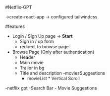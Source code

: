 #Netflix-GPT

->create-react-app
-> configured tailwindcss

#features 
- Login / Sign Up page ->  **Start**
    - Sign in / up form
    - redirect to browse page
- Browse Page (Only after authentication)
    - Header
    - Main movie
     - Trailor in bg
     -  Title and description
     -moviesSuggestions
        - movieList * Vertical Scroll

-netflix gpt
    -Search Bar
    - Movie Suggestions
